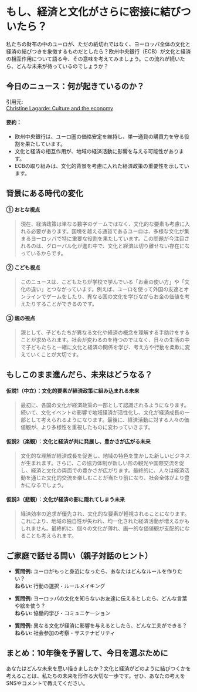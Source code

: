 # もし、経済と文化がさらに密接に結びついたら？

私たちの財布の中のユーロが、ただの紙切れではなく、ヨーロッパ全体の文化と経済の結びつきを象徴するものだとしたら？欧州中央銀行（ECB）が文化と経済の相互作用について語る今、その意味を考えてみましょう。この流れが続いたら、どんな未来が待っているのでしょうか？

## 今日のニュース：何が起きているのか？
引用元:  
[Christine Lagarde: Culture and the economy](https://www.ecb.europa.eu/press/key/date/2025/html/ecb.sp250626_1~56923f1fbb.en.html)

#### 要約：
- 欧州中央銀行は、ユーロ圏の価格安定を維持し、単一通貨の購買力を守る役割を果たしています。
- 文化と経済の相互作用が、地域の経済活動に影響を与える可能性があります。
- ECBの取り組みは、文化的背景を考慮に入れた経済政策の重要性を示しています。

## 背景にある時代の変化

#### ① おとな視点
> 現在、経済政策は単なる数字のゲームではなく、文化的な要素も考慮に入れる必要があります。国境を越える通貨であるユーロは、多様な文化が集まるヨーロッパで特に重要な役割を果たしています。この問題が今注目されるのは、グローバル化が進む中で、文化と経済は切り離せない存在になっているからです。

#### ② こども視点
> このニュースは、こどもたちが学校で学んでいる「お金の使い方」や「文化の違い」とつながっています。例えば、ユーロを使って外国の友達とオンラインでゲームをしたり、異なる国の文化を学びながらお金の価値を考えたりすることができるのです。

#### ③ 親の視点
> 親として、子どもたちが異なる文化や経済の概念を理解する手助けをすることが求められます。社会が変わるのを待つのではなく、日々の生活の中で子どもたちと一緒に文化と経済の関係を学び、考え方や行動を柔軟に変えていくことが大切です。

## もしこのまま進んだら、未来はどうなる？

#### 仮説1（中立）：文化的要素が経済政策に組み込まれる未来  
> 最初に、各国の文化が経済政策の一部として認識されるようになります。続いて、文化イベントの影響で地域経済が活性化し、文化が経済成長の一部として考えられるようになります。最後に、経済活動に対する人々の価値観が、より多様性を重視したものに変わっていきます。

#### 仮説2（楽観）：文化と経済が共に発展し、豊かさが広がる未来  
> 文化的な理解が経済成長を促進し、地域の特色を生かした新しいビジネスが生まれます。さらに、この協力体制が新しい形の観光や国際交流を促し、経済と文化の両面での豊かさが広がります。最終的に、人々は経済活動を通じた文化的交流を楽しむことが当たり前になり、社会全体がより豊かになるでしょう。

#### 仮説3（悲観）：文化が経済の影に隠れてしまう未来  
> 経済効率の追求が優先され、文化的な要素が軽視されることになります。これにより、地域の独自性が失われ、均一化された経済活動が増えるかもしれません。最終的に、個々の文化が薄れ、画一的な価値観が支配的になることも考えられます。

## ご家庭で話せる問い（親子対話のヒント）

- **質問例:** ユーロがもっと身近になったら、あなたはどんなルールを作りたい？  
  **ねらい:** 行動の選択・ルールメイキング  

- **質問例:** ヨーロッパの文化を知らないお友達に伝えるとしたら、どんな言葉や絵を使う？  
  **ねらい:** 協働的学び・コミュニケーション  

- **質問例:** 異なる文化が経済に影響を与えるとしたら、どんな工夫ができる？  
  **ねらい:** 社会参加の考察・サステナビリティ  

## まとめ：10年後を予習して、今日を選ぶために
あなたはどんな未来を思い描きましたか？文化と経済がどのように結びつくかを考えることは、私たちの未来を形作る大切な一歩です。ぜひ、あなたの考えをSNSやコメントで教えてください。